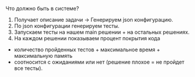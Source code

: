Что должно быть в системе?
1. Получает описание задачи -> Генерируем json конфигурацию.
2. По json конфигурации генерируем тесты.
3. Запускаем тесты на нашем main решении + на остальных решениях.
4. На каждом решении показываем процент покрытия кода
+ количество пройденных тестов + максимальное время + максимальную память 
+ соотносится с ожиданиями или нет (решение плохое = не пройдет все тесты).
